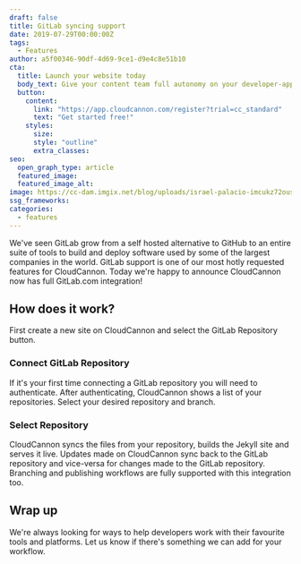 ```yaml
---
draft: false
title: GitLab syncing support
date: 2019-07-29T00:00:00Z
tags:
  - Features
author: a5f00346-90df-4d69-9ce1-d9e4c8e51b10
cta:
  title: Launch your website today
  body_text: Give your content team full autonomy on your developer-approved tech stack with CloudCannon.
  button:
    content: 
      link: "https://app.cloudcannon.com/register?trial=cc_standard"
      text: "Get started free!"
    styles:
      size:
      style: "outline"
      extra_classes:
seo:
  open_graph_type: article
  featured_image:
  featured_image_alt:
image: https://cc-dam.imgix.net/blog/uploads/israel-palacio-imcukz72ous-unsplash.jpg
ssg_frameworks:
categories:
  - features
---
```


We've seen GitLab grow from a self hosted alternative to GitHub to an entire suite of tools to build and deploy software used by some of the largest companies in the world. GitLab support is one of our most hotly requested features for CloudCannon. Today we're happy to announce CloudCannon now has full GitLab.com integration\!

## How does it work?

First create a new site on CloudCannon and select the GitLab Repository button.

### Connect GitLab Repository

If it's your first time connecting a GitLab repository you will need to authenticate. After authenticating, CloudCannon shows a list of your repositories. Select your desired repository and branch.

### Select Repository

CloudCannon syncs the files from your repository, builds the Jekyll site and serves it live. Updates made on CloudCannon sync back to the GitLab repository and vice-versa for changes made to the GitLab repository. Branching and publishing workflows are fully supported with this integration too.

## Wrap up

We're always looking for ways to help developers work with their favourite tools and platforms. Let us know if there's something we can add for your workflow.
